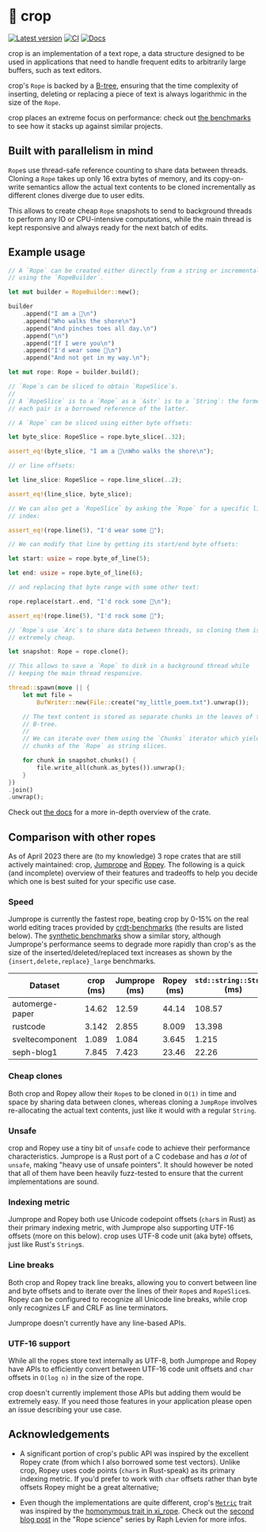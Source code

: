 # 🌾 crop

[![Latest version]](https://crates.io/crates/crop)
[![CI]](https://github.com/noib3/crop/actions)
[![Docs]](https://docs.rs/crop)

[Latest version]: https://img.shields.io/crates/v/crop.svg
[CI]: https://github.com/noib3/crop/actions/workflows/ci.yml/badge.svg
[Docs]: https://docs.rs/crop/badge.svg

crop is an implementation of a text rope, a data structure designed to be used
in applications that need to handle frequent edits to arbitrarily large
buffers, such as text editors.

crop's `Rope` is backed by a [B-tree](https://en.wikipedia.org/wiki/B-tree),
ensuring that the time complexity of inserting, deleting or replacing a piece
of text is always logarithmic in the size of the `Rope`.

crop places an extreme focus on performance: check out [the
benchmarks][synthetic-benches] to see how it stacks up against similar
projects.

## Built with parallelism in mind

`Rope`s use thread-safe reference counting to share data between threads.
Cloning a `Rope` takes up only 16 extra bytes of memory, and its copy-on-write
semantics allow the actual text contents to be cloned incrementally as
different clones diverge due to user edits.

This allows to create cheap `Rope` snapshots to send to background threads to
perform any IO or CPU-intensive computations, while the main thread is kept
responsive and always ready for the next batch of edits.

## Example usage

```rust
// A `Rope` can be created either directly from a string or incrementally
// using the `RopeBuilder`.

let mut builder = RopeBuilder::new();

builder
    .append("I am a 🦀\n")
    .append("Who walks the shore\n")
    .append("And pinches toes all day.\n")
    .append("\n")
    .append("If I were you\n")
    .append("I'd wear some 👟\n")
    .append("And not get in my way.\n");

let mut rope: Rope = builder.build();

// `Rope`s can be sliced to obtain `RopeSlice`s.
//
// A `RopeSlice` is to a `Rope` as a `&str` is to a `String`: the former in
// each pair is a borrowed reference of the latter.

// A `Rope` can be sliced using either byte offsets:

let byte_slice: RopeSlice = rope.byte_slice(..32);

assert_eq!(byte_slice, "I am a 🦀\nWho walks the shore\n");

// or line offsets:

let line_slice: RopeSlice = rope.line_slice(..2);

assert_eq!(line_slice, byte_slice);

// We can also get a `RopeSlice` by asking the `Rope` for a specific line
// index:

assert_eq!(rope.line(5), "I'd wear some 👟");

// We can modify that line by getting its start/end byte offsets:

let start: usize = rope.byte_of_line(5);

let end: usize = rope.byte_of_line(6);

// and replacing that byte range with some other text:

rope.replace(start..end, "I'd rock some 👠\n");

assert_eq!(rope.line(5), "I'd rock some 👠");

// `Rope`s use `Arc`s to share data between threads, so cloning them is
// extremely cheap.

let snapshot: Rope = rope.clone();

// This allows to save a `Rope` to disk in a background thread while
// keeping the main thread responsive.

thread::spawn(move || {
    let mut file =
        BufWriter::new(File::create("my_little_poem.txt").unwrap());

    // The text content is stored as separate chunks in the leaves of the
    // B-tree.
    //
    // We can iterate over them using the `Chunks` iterator which yields the
    // chunks of the `Rope` as string slices.

    for chunk in snapshot.chunks() {
        file.write_all(chunk.as_bytes()).unwrap();
    }
})
.join()
.unwrap();
```

Check out [the docs](https://docs.rs/crop) for a more in-depth overview of the
crate.

## Comparison with other ropes

As of April 2023 there are (to my knowledge) 3 rope crates that are still
actively maintained: crop, [Jumprope][jumprope] and [Ropey][ropey]. The
following is a quick (and incomplete) overview of their features and tradeoffs
to help you decide which one is best suited for your specific use case.

### Speed

Jumprope is currently the fastest rope, beating crop by 0-15% on the real world
editing traces provided by [crdt-benchmarks] (the results are listed below).
The [synthetic benchmarks][synthetic-benches] show a similar story, although
Jumprope's performance seems to degrade more rapidly than crop's as the size of
the inserted/deleted/replaced text increases as shown by the
`{insert,delete,replace}_large` benchmarks.

| Dataset         | crop (ms) | Jumprope (ms) | Ropey (ms) | `std::string::String` (ms) |
|-----------------|-----------|---------------|------------|----------------------------|
| automerge-paper | 14.62     | 12.59         | 44.14      | 108.57                     |
| rustcode        | 3.142     | 2.855         | 8.009      | 13.398                     |
| sveltecomponent | 1.089     | 1.084         | 3.645      | 1.215                      |
| seph-blog1      | 7.845     | 7.423         | 23.46      | 22.26                      |

### Cheap clones

Both crop and Ropey allow their `Rope`s to be cloned in `O(1)` in time and
space by sharing data between clones, whereas cloning a `JumpRope` involves
re-allocating the actual text contents, just like it would with a regular
`String`.

### Unsafe

crop and Ropey use a tiny bit of `unsafe` code to achieve their performance
characteristics. Jumprope is a Rust port of a C codebase and has *a lot* of
`unsafe`, making "heavy use of unsafe pointers". It should however be noted
that all of them have been heavily fuzz-tested to ensure that the current
implementations are sound.

### Indexing metric

Jumprope and Ropey both use Unicode codepoint offsets (`char`s in Rust) as
their primary indexing metric, with Jumprope also supporting UTF-16 offsets
(more on this below). crop uses UTF-8 code unit (aka byte) offsets, just like
Rust's `String`s.

### Line breaks

Both crop and Ropey track line breaks, allowing you to convert between line and
byte offsets and to iterate over the lines of their `Rope`s and `RopeSlice`s.
Ropey can be configured to recognize all Unicode line breaks, while crop only
recognizes LF and CRLF as line terminators.

Jumprope doesn't currently have any line-based APIs.

### UTF-16 support

While all the ropes store text internally as UTF-8, both Jumprope and Ropey
have APIs to efficiently convert between UTF-16 code unit offsets and `char`
offsets in `O(log n)` in the size of the rope.

crop doesn't currently implement those APIs but adding them would be extremely
easy. If you need those features in your application please open an issue
describing your use case.


## Acknowledgements

- A significant portion of crop's public API was inspired by the excellent
  Ropey crate (from which I also borrowed some test vectors). Unlike crop,
  Ropey uses code points (`char`s in Rust-speak) as its primary indexing
  metric. If you'd prefer to work with `char` offsets rather than byte offsets
  Ropey might be a great alternative;

- Even though the implementations are quite different, crop's
  [`Metric`][crop-metric] trait was inspired by the [homonymous trait in
  xi_rope][xi-rope-metric]. Check out the [second blog post][rope-science-2] in
  the "Rope science" series by Raph Levien for more infos.

[crdt-benchmarks]: https://github.com/josephg/crdt-benchmarks
[crop-metric]: https://github.com/noib3/crop/blob/21638ed46864b140ad52f41449f1274b15ca3eb2/src/tree/traits.rs#L71-L92
[jumprope]: https://github.com/josephg/jumprope-rs
[rope-science-2]: https://xi-editor.io/docs/rope_science_02.html
[ropey]: https://github.com/cessen/ropey
[synthetic-benches]: https://github.com/noib3/crop/blob/main/BENCHMARKS.md
[xi-rope-metric]: https://docs.rs/xi-rope/latest/xi_rope/tree/trait.Metric.html
